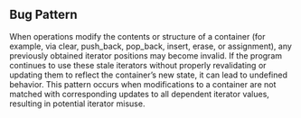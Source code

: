 ## Bug Pattern

When operations modify the contents or structure of a container (for example, via clear, push_back, pop_back, insert, erase, or assignment), any previously obtained iterator positions may become invalid. If the program continues to use these stale iterators without properly revalidating or updating them to reflect the container’s new state, it can lead to undefined behavior. This pattern occurs when modifications to a container are not matched with corresponding updates to all dependent iterator values, resulting in potential iterator misuse.